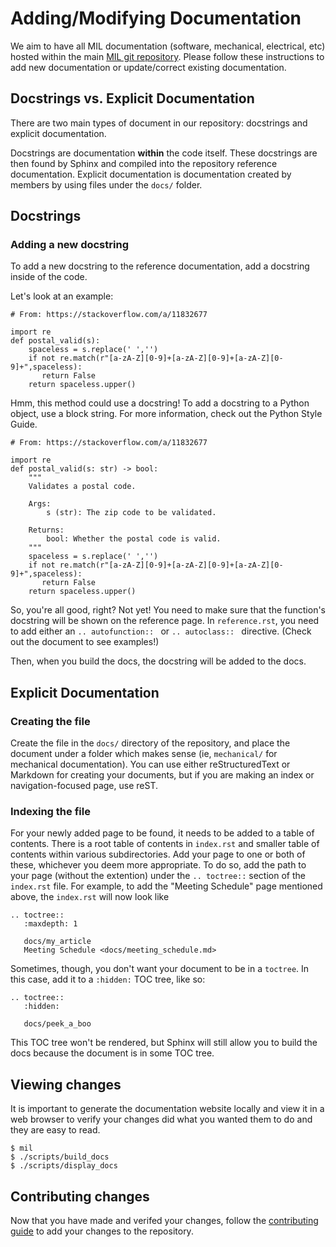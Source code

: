 # Adding/Modifying Documentation
We aim to have all MIL documentation (software, mechanical, electrical, etc) hosted 
within the main [MIL git repository](https://github.com/uf-mil/mil). Please 
follow these instructions to add new documentation or update/correct existing 
documentation.

## Docstrings vs. Explicit Documentation
There are two main types of document in our repository: docstrings and explicit 
documentation.

Docstrings are documentation **within** the code itself. These docstrings are then
found by Sphinx and compiled into the repository reference documentation. Explicit
documentation is documentation created by members by using files under the `docs/`
folder.

## Docstrings

### Adding a new docstring
To add a new docstring to the reference documentation, add a docstring inside of the code.

Let's look at an example:

    # From: https://stackoverflow.com/a/11832677

    import re
    def postal_valid(s):
        spaceless = s.replace(' ','')
        if not re.match(r"[a-zA-Z][0-9]+[a-zA-Z][0-9]+[a-zA-Z][0-9]+",spaceless):
           return False
        return spaceless.upper() 

Hmm, this method could use a docstring! To add a docstring to a Python object, use
a block string. For more information, check out the Python Style Guide.

    # From: https://stackoverflow.com/a/11832677

    import re
    def postal_valid(s: str) -> bool:
        """
        Validates a postal code.

        Args:
            s (str): The zip code to be validated.

        Returns:
            bool: Whether the postal code is valid.
        """
        spaceless = s.replace(' ','')
        if not re.match(r"[a-zA-Z][0-9]+[a-zA-Z][0-9]+[a-zA-Z][0-9]+",spaceless):
           return False
        return spaceless.upper() 

So, you're all good, right? Not yet! You need to make sure that the function's
docstring will be shown on the reference page. In `reference.rst`, you need to
add either an `.. autofunction:: ` or `.. autoclass:: ` directive. (Check out
the document to see examples!)

Then, when you build the docs, the docstring will be added to the docs.

## Explicit Documentation

### Creating the file
Create the file in the `docs/` directory of the repository, and place the document
under a folder which makes sense (ie, `mechanical/` for mechanical documentation).
You can use either reStructuredText or Markdown for creating your documents, but if
you are making an index or navigation-focused page, use reST.

### Indexing the file
For your newly added page to be found, it needs to be added to a table of contents. There is a root table of contents in `index.rst` and smaller table of contents within various subdirectories. Add your page to one or both of these, whichever you deem more appropriate. To do so, add the path to your page (without the extention) under the
`.. toctree::` section of the `index.rst` file. For example, to add the "Meeting Schedule" page mentioned above, the `index.rst` will now look like
```
.. toctree::
   :maxdepth: 1

   docs/my_article
   Meeting Schedule <docs/meeting_schedule.md>
```

Sometimes, though, you don't want your document to be in a `toctree`. In this case,
add it to a `:hidden:` TOC tree, like so:
```
.. toctree::
   :hidden:

   docs/peek_a_boo
```

This TOC tree won't be rendered, but Sphinx will still allow you to build the docs
because the document is in some TOC tree.

## Viewing changes
It is important to generate the documentation website locally and view it in a web browser to verify your changes did what you wanted them to do and they are easy to read.

    $ mil
    $ ./scripts/build_docs
    $ ./scripts/display_docs

## Contributing changes
Now that you have made and verifed your changes, follow the [contributing guide](contributing) to add your changes to the repository.

